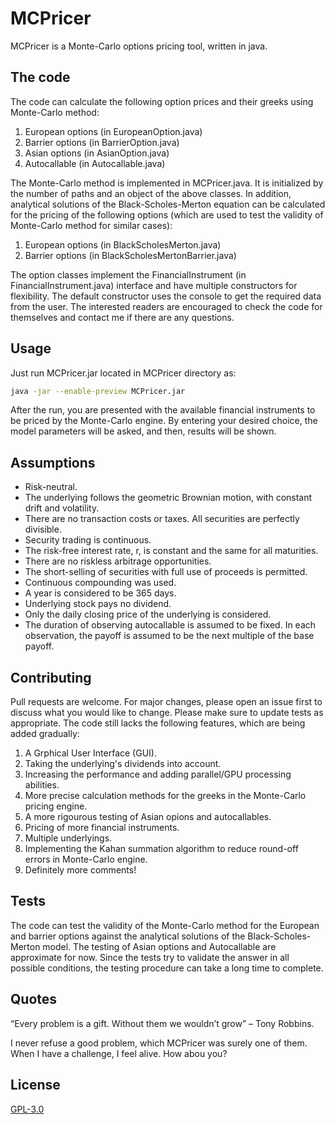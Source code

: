 # MCPricer
MCPricer is a Monte-Carlo options pricing tool, written in java.



## The code
The code can calculate the following option prices and their greeks using Monte-Carlo method:
1.	European options (in EuropeanOption.java)
2.	Barrier options (in BarrierOption.java)
3.	Asian options (in AsianOption.java)
4.	Autocallable (in Autocallable.java)

The Monte-Carlo method is implemented in MCPricer.java. It is initialized by the number of paths and an object of the above classes. In addition, analytical solutions of the Black-Scholes-Merton equation can be calculated for the pricing of the following options (which are used to test the validity of Monte-Carlo method for similar cases):
1.	European options (in BlackScholesMerton.java)
2.	Barrier options (in BlackScholesMertonBarrier.java)

The option classes implement the FinancialInstrument (in FinancialInstrument.java) interface and have multiple constructors for flexibility. The default constructor uses the console to get the required data from the user. The interested readers are encouraged to check the code for themselves and contact me if there are any questions.



## Usage
Just run MCPricer.jar located in MCPricer directory as:

```bash
java -jar --enable-preview MCPricer.jar
```

After the run, you are presented with the available financial instruments to be priced by the Monte-Carlo engine. By entering your desired choice, the model parameters will be asked, and then, results will be shown.



## Assumptions
* Risk-neutral.
* The underlying follows the geometric Brownian motion, with constant drift and volatility.
* There are no transaction costs or taxes. All securities are perfectly divisible.
* Security trading is continuous.
* The risk-free interest rate, r, is constant and the same for all maturities.
* There are no riskless arbitrage opportunities.
* The short-selling of securities with full use of proceeds is permitted.
* Continuous compounding was used.
* A year is considered to be 365 days.
* Underlying stock pays no dividend.
* Only the daily closing price of the underlying is considered.
* The duration of observing autocallable is assumed to be fixed. In each observation, the payoff is assumed to be the next multiple of the base payoff.



## Contributing
Pull requests are welcome. For major changes, please open an issue first to discuss what you would like to change.
Please make sure to update tests as appropriate.
The code still lacks the following features, which are being added gradually:

1. A Grphical User Interface (GUI).
2. Taking the underlying's dividends into account.
3. Increasing the performance and adding parallel/GPU processing abilities.
4. More precise calculation methods for the greeks in the Monte-Carlo pricing engine.
5. A more rigourous testing of Asian opions and autocallables.
6. Pricing of more financial instruments.
7. Multiple underlyings.
8. Implementing the Kahan summation algorithm to reduce round-off errors in Monte-Carlo engine.
9. Definitely more comments!


## Tests
The code can test the validity of the Monte-Carlo method for the European and barrier options against the analytical solutions of the Black-Scholes-Merton model. The testing of Asian options and Autocallable are approximate for now.
Since the tests try to validate the answer in all possible conditions, the testing procedure can take a long time to complete.



## Quotes
“Every problem is a gift. Without them we wouldn’t grow” – Tony Robbins.

I never refuse a good problem, which MCPricer was surely one of them. When I have a challenge, I feel alive. How abou you?
 
 
 
## License
[GPL-3.0](https://www.gnu.org/licenses/gpl-3.0.en.html)

